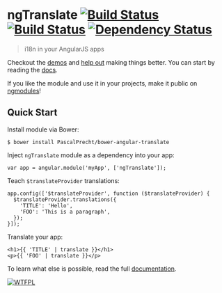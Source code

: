 # ngTranslate [![Build Status](https://travis-ci.org/PascalPrecht/ng-translate.png?branch=master)](https://travis-ci.org/PascalPrecht/ng-translate) [![Build Status](https://travis-ci.org/PascalPrecht/ng-translate.png?branch=canary)](https://travis-ci.org/PascalPrecht/ng-translate) [![Dependency Status](https://gemnasium.com/PascalPrecht/ng-translate.png)](https://gemnasium.com/PascalPrecht/ng-translate)

> i18n in your AngularJS apps

Checkout the [demos](https://github.com/PascalPrecht/ng-translate/wiki/Demos) and [help out](CONTRIBUTING.md) making things better. You can start by reading the [docs](https://github.com/PascalPrecht/ng-translate/wiki).

If you like the module and use it in your projects, make it public on [ngmodules](http://ngmodules.org/modules/ngTranslate)!

## Quick Start
Install module via Bower:
````
$ bower install PascalPrecht/bower-angular-translate
````

Inject <code>ngTranslate</code> module as a dependency into your app:

````
var app = angular.module('myApp', ['ngTranslate']);
````

Teach <code>$translateProvider</code> translations:

````
app.config(['$translateProvider', function ($translateProvider) {
  $translateProvider.translations({
    'TITLE': 'Hello',
    'FOO': 'This is a paragraph',
  });
}]);
````

Translate your app:
````
<h1>{{ 'TITLE' | translate }}</h1>
<p>{{ 'FOO' | translate }}</p>
````

To learn what else is possible, read the full [documentation](https://github.com/PascalPrecht/ng-translate/wiki).

[![WTFPL](http://www.wtfpl.net/wp-content/uploads/2012/12/wtfpl-badge-4.png)](http://wtfpl.net)

